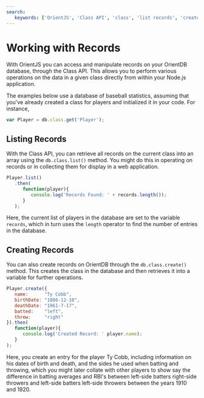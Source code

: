 ```yaml
---
search:
   keywords: ['OrientJS', 'Class API', 'class', 'list records', 'create records']
---
```


# Working with Records

With OrientJS you can access and manipulate records on your OrientDB database, through the Class API.  This allows you to perform various operations on the data in a given class directly from within your Node.js application.

The examples below use a database of baseball statistics, assuming that you've already created a class for players and initialized it in your code.  For instance,

```js
var Player = db.class.get('Player');
```

## Listing Records

With the Class API, you can retrieve all records on the current class into an array using the `db.class.list()` method.  You might do this in operating on records or in collecting them for display in a web application.

```js
Player.list()
   .then(
      function(player){
         console.log('Records Found: ' + records.length());
      }
   );
```

Here, the current list of players in the database are set to the variable `records`, which in turn uses the `length` operator to find the number of entries in the database.


## Creating Records

You can also create records on OrientDB through the `db.class.create()` method.  This creates the class in the database and then retrieves it into a variable for further operations.

```js
Player.create({
   name:      "Ty Cobb",
   birthDate: "1886-12-18",
   deathDate: "1961-7-17",
   batted:    "left",
   threw:     "right"
}).then(
   function(player){
      console.log('Created Record: ' player.name);
   }
);
```

Here, you create an entry for the player Ty Cobb, including information on his dates of birth and death, and the sides he used when batting and throwing, which you might later collate with other players to show say the difference in batting averages and RBI's between left-side batters right-side throwers and left-side batters left-side throwers between the years 1910 and 1920.
